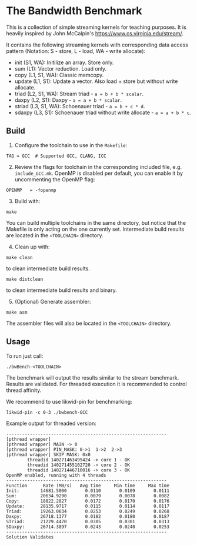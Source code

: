 # The Bandwidth Benchmark

This is a collection of simple streaming kernels for teaching purposes.
It is heavily inspired by John McCalpin's https://www.cs.virginia.edu/stream/.

It contains the following streaming kernels with corresponding data access pattern (Notation: S - store, L - load, WA - write allocate):

* init (S1, WA): Initilize an array. Store only.
* sum (L1): Vector reduction. Load only.
* copy  (L1, S1, WA): Classic memcopy.
* update (L1, S1): Update a vector. Also load + store but without write allocate.
* triad (L2, S1, WA): Stream triad - `a = b + b * scalar`.
* daxpy (L2, S1): Daxpy - `a = a + b * scalar`.
* striad (L3, S1, WA): Schoenauer triad - `a = b + c * d`.
* sdaxpy (L3, S1): Schoenauer triad without write allocate - `a = a + b * c`.


## Build

1. Configure the toolchain to use in the `Makefile`:
```
TAG = GCC  # Supported GCC, CLANG, ICC
```

2. Review the flags for toolchain in the corresponding included file, e.g. `include_GCC.mk`. OpenMP is disabled per default, you can enable it by uncommenting the OpenMP flag:
```
OPENMP   = -fopenmp
```

3. Build with:
```
make
```

You can build multiple toolchains in the same directory, but notice that the Makefile is only acting on the one currently set.
Intermediate build results are located in the `<TOOLCHAIN>` directory.

4. Clean up with:
```
make clean
```
to clean intermediate build results.

```
make distclean
```
to clean intermediate build results and binary.

5. (Optional) Generate assembler:
```
make asm
```
The assembler files will also be located in the `<TOOLCHAIN>` directory.

## Usage

To run just call:
```
./bwBench-<TOOLCHAIN>
```

The benchmark will output the results similar to the stream benchmark. Results are validated.
For threaded execution it is recommended to control thread affinity.

We recommend to use likwid-pin for benchmarking:
```
likwid-pin -c 0-3 ./bwbench-GCC  
```

Example output for threaded version:
```
-------------------------------------------------------------
[pthread wrapper] 
[pthread wrapper] MAIN -> 0
[pthread wrapper] PIN_MASK: 0->1  1->2  2->3  
[pthread wrapper] SKIP MASK: 0x0
        threadid 140271463495424 -> core 1 - OK
        threadid 140271455102720 -> core 2 - OK
        threadid 140271446710016 -> core 3 - OK
OpenMP enabled, running with 4 threads
-------------------------------------------------------------
Function      Rate (MB/s)   Avg time     Min time     Max time
Init:        14681.5000       0.0110       0.0109       0.0111
Sum:         20634.9290       0.0079       0.0078       0.0082
Copy:        18822.2827       0.0172       0.0170       0.0176
Update:      28135.9717       0.0115       0.0114       0.0117
Triad:       19263.0634       0.0253       0.0249       0.0268
Daxpy:       26718.1377       0.0182       0.0180       0.0187
STriad:      21229.4470       0.0305       0.0301       0.0313
SDaxpy:      26714.3897       0.0243       0.0240       0.0253
-------------------------------------------------------------
Solution Validates
```
